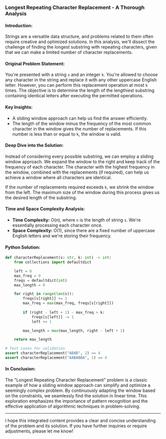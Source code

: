 ### Longest Repeating Character Replacement - A Thorough Analysis

#### **Introduction:** 
Strings are a versatile data structure, and problems related to them often require creative and optimized solutions. In this analysis, we'll dissect the challenge of finding the longest substring with repeating characters, given that we can make a limited number of character replacements.

#### **Original Problem Statement:** 
You're presented with a string `s` and an integer `k`. You're allowed to choose any character in the string and replace it with any other uppercase English letter. However, you can perform this replacement operation at most `k` times. The objective is to determine the length of the lengthiest substring containing identical letters after executing the permitted operations.

#### **Key Insights:**
- A sliding window approach can help us find the answer efficiently.
- The length of the window minus the frequency of the most common character in the window gives the number of replacements. If this number is less than or equal to `k`, the window is valid.

#### **Deep Dive into the Solution:** 
Instead of considering every possible substring, we can employ a sliding window approach. We expand the window to the right and keep track of the frequency of each character. The character with the highest frequency in the window, combined with the replacements (if required), can help us achieve a window where all characters are identical.

If the number of replacements required exceeds `k`, we shrink the window from the left. The maximum size of the window during this process gives us the desired length of the substring.

#### **Time and Space Complexity Analysis:**
- **Time Complexity:** O(n), where `n` is the length of string `s`. We're essentially processing each character once.
- **Space Complexity:** O(1), since there are a fixed number of uppercase English letters and we're storing their frequency.

#### **Python Solution:** 
```python
def characterReplacement(s: str, k: int) -> int:
    from collections import defaultdict

    left = 0
    max_freq = 0
    freqs = defaultdict(int)
    max_length = 0

    for right in range(len(s)):
        freqs[s[right]] += 1
        max_freq = max(max_freq, freqs[s[right]])
        
        if (right - left + 1) - max_freq > k:
            freqs[s[left]] -= 1
            left += 1

        max_length = max(max_length, right - left + 1)

    return max_length

# Test cases for validation
assert characterReplacement("ABAB", 2) == 4
assert characterReplacement("AABABBA", 1) == 4
```

#### **In Conclusion:** 
The "Longest Repeating Character Replacement" problem is a classic example of how a sliding window approach can simplify and optimize a seemingly complex problem. By continuously adapting the window based on the constraints, we seamlessly find the solution in linear time. This exploration emphasizes the importance of pattern recognition and the effective application of algorithmic techniques in problem-solving.

---

I hope this integrated content provides a clear and concise understanding of the problem and its solution. If you have further inquiries or require adjustments, please let me know!